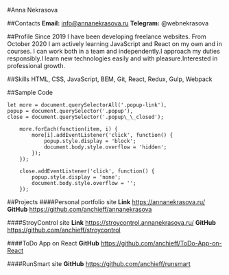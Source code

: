#Anna Nekrasova

##Contacts
**Email:** info@annanekrasova.ru
**Telegram:** @webnekrasova

##Profile
Since 2019 I have been developing freelance websites.
From October 2020 I am actively learning JavaScript and React on my own and in courses.
I can work both in a team and independently.I approach my duties responsibly.I learn new technologies easily and with pleasure.Interested in professional growth.

##Skills
HTML, CSS, JavaScript, BEM, Git, React, Redux, Gulp, Webpack

##Sample Code

```
let more = document.querySelectorAll('.popup-link'),
popup = document.querySelector('.popup'),
close = document.querySelector('.popup\_\_closed');

    more.forEach(function(item, i) {
        more[i].addEventListener('click', function() {
            popup.style.display = 'block';
            document.body.style.overflow = 'hidden';
        });
    });

    close.addEventListener('click', function() {
        popup.style.display = 'none';
        document.body.style.overflow = '';
    });
```

##Projects
####Personal portfolio site
**Link** https://annanekrasova.ru/
**GitHub** https://github.com/anchieff/annanekrasova

####StroyControl site
**Link** https://stroycontrol.annanekrasova.ru/
**GitHub** https://github.com/anchieff/stroycontrol

####ToDo App on React
**GitHub** https://github.com/anchieff/ToDo-App-on-React

####RunSmart site
**GitHub** https://github.com/anchieff/runsmart
